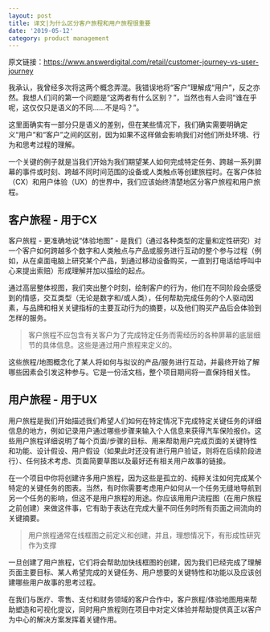 ```yaml
---
layout: post
title: 译文|为什么区分客户旅程和用户旅程很重要
date: '2019-05-12'
category: product management
---
```


原文链接：https://www.answerdigital.com/retail/customer-journey-vs-user-journey

我承认，我曾经多次将这两个概念弄混。我错误地将“客户”理解成“用户”，反之亦然。我想人们问的第一个问题是“这两者有什么区别？”，当然也有人会问“谁在乎呢，这仅仅只是语义的不同......不是吗？”。

这里面确实有一部分只是语义的差别，但在某些情况下，我们确实需要明确定义“用户”和“客户”之间的区别，因为如果不这样做会影响我们对他们所处环境、行为和思考过程的理解。

一个关键的例子就是当我们开始为我们期望某人如何完成特定任务、跨越一系列屏幕的事件或时刻、跨越不同时间范围的设备或人类触点等创建旅程时。在客户体验（CX）和用户体验（UX）的世界中，我们应该始终清楚地区分客户旅程和用户旅程。

## 客户旅程 - 用于CX

客户旅程 - 更准确地说“体验地图” - 是我们（通过各种类型的定量和定性研究）对一个客户如何跨越多个数字和人类触点与产品或服务进行互动的整个参与过程（例如，从在桌面电脑上研究某个产品，到通过移动设备购买，一直到打电话给呼叫中心来提出索赔）形成理解并加以描绘的起点。

通过高层整体视图，我们突出整个时刻，绘制客户的行为，他们在不同阶段会感受到的情感，交互类型（无论是数字和/或人类），任何帮助完成任务的个人驱动因素，与品牌和相关关键指标的主要互动行为的摘要，以及他们购买产品后会体验到怎样的服务。

> 客户旅程不应包含有关客户为了完成特定任务而需经历的各种屏幕的底层细节的具体信息。这些是通过用户旅程来定义的。

这些旅程/地图概念化了某人将如何与拟议的产品/服务进行互动，并最终开始了解哪些因素会引发这种参与。它是一份活文档，整个项目期间将一直保持相关性。

## 用户旅程 - 用于UX

用户旅程是我们开始描述我们希望人们如何在特定情况下完成特定关键任务的详细信息的地方，例如记录用户通过哪些步骤来输入个人信息来获得汽车保险报价。这些用户旅程详细说明了每个页面/步骤的目标、用来帮助用户完成页面的关键特性和功能、设计假设、用户假设（如果此时还没有进行用户验证，则将在后续阶段进行）、任何技术考虑、页面简要草图以及最好还有相关用户故事的链接。

在一个项目中你将创建许多用户旅程，因为这些是孤立的、纯粹关注如何完成某个特定的关键任务的图表。当然，有时你需要考虑用户如何从一个任务无缝地导航到另一个任务的影响，但这不是用户旅程的用途。你应该用用户流程图（在用户旅程之前创建）来做这件事，它有助于表达在完成大量不同任务时所有页面之间流向的关键摘要。

> 用户旅程通常在线框图之前定义和创建，并且，理想情况下，有形成性研究作为支撑

一旦创建了用户旅程，它们将会帮助加快线框图的创建，因为我们已经完成了理解页面主要目标、某人希望完成的关键任务、用户想要的关键特性和功能以及应该创建哪些用户故事的思考过程。

在我们与医疗、零售、支付和财务领域的客户合作中，客户旅程/体验地图用来帮助塑造和可视化提议，同时用户旅程则在项目中对定义体验并帮助提供真正以客户为中心的解决方案发挥着关键作用。